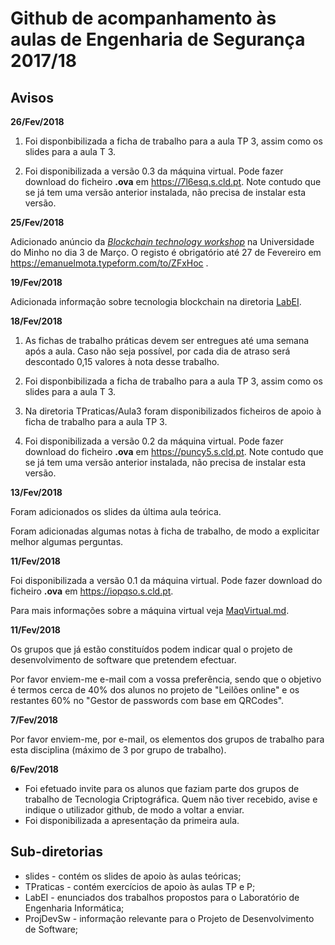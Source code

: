 # Github de acompanhamento às aulas de Engenharia de Segurança 2017/18

## Avisos

**26/Fev/2018**

1. Foi disponbibilizada a ficha de trabalho para a aula TP 3, assim como os slides para a aula T 3.

2. Foi disponibilizada a versão 0.3 da máquina virtual. Pode fazer download do ficheiro **.ova** em https://7l6esq.s.cld.pt. Note contudo que se já tem uma
versão anterior instalada, não precisa de instalar esta versão.


**25/Fev/2018**

Adicionado anúncio da [*Blockchain technology workshop*](LabEI/blockchain/workshop.md) na Universidade do Minho no dia 3 de Março. O registo é obrigatório até 27 de Fevereiro em https://emanuelmota.typeform.com/to/ZFxHoc .


**19/Fev/2018**

Adicionada informação sobre tecnologia blockchain na diretoria [LabEI](LabEI/blockchain).


**18/Fev/2018**

1. As fichas de trabalho práticas devem ser entregues até uma semana após a aula. Caso não seja possível, por cada dia de atraso será descontado 0,15 valores à nota desse trabalho.

2. Foi disponbibilizada a ficha de trabalho para a aula TP 3, assim como os slides para a aula T 3.

3. Na diretoria TPraticas/Aula3 foram disponibilizados ficheiros de apoio à ficha de trabalho para a aula TP 3.

4. Foi disponibilizada a versão 0.2 da máquina virtual. Pode fazer download do ficheiro **.ova** em https://puncy5.s.cld.pt. Note contudo que se já tem uma
versão anterior instalada, não precisa de instalar esta versão.


**13/Fev/2018**

Foram adicionados os slides da última aula teórica.

Foram adicionadas algumas notas à ficha de trabalho, de modo a explicitar melhor algumas perguntas.

**11/Fev/2018**

Foi disponibilizada a versão 0.1 da máquina virtual. Pode fazer download do ficheiro **.ova** em https://iopqso.s.cld.pt.

Para mais informações sobre a máquina virtual veja [MaqVirtual.md](MaqVirtual.md).


**11/Fev/2018**

Os grupos que já estão constituídos podem indicar qual o projeto de desenvolvimento de software que pretendem efectuar.

Por favor enviem-me e-mail com a vossa preferência, sendo que o objetivo é termos cerca de 40% dos alunos no projeto de "Leilões online" e os restantes 60% no "Gestor de passwords com base em QRCodes".

**7/Fev/2018**

Por favor enviem-me, por e-mail, os elementos dos grupos de trabalho para esta disciplina (máximo de 3 por grupo de trabalho).

**6/Fev/2018**

+ Foi efetuado invite para os alunos que faziam parte dos grupos de trabalho de Tecnologia Criptográfica. Quem não tiver recebido, avise e indique o utilizador github, de modo a voltar a enviar.
+ Foi disponibilizada a apresentação da primeira aula.

## Sub-diretorias

+ slides - contém os slides de apoio às aulas teóricas;
+ TPraticas - contém exercícios de apoio às aulas TP e P;
+ LabEI - enunciados dos trabalhos propostos para o Laboratório de Engenharia Informática;
+ ProjDevSw - informação relevante para o Projeto de Desenvolvimento de Software;
